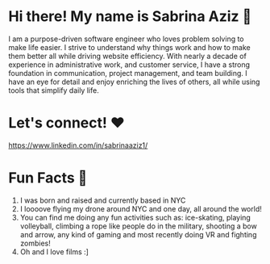 # Hi there! My name is Sabrina Aziz :wave:

I am a purpose-driven software engineer who loves problem solving to make life easier. I strive to understand why things work and how to make them better all while driving website efficiency. With nearly a decade of experience in administrative work, and customer service, I have a strong foundation in communication, project management, and team building. I have an eye for detail and enjoy enriching the lives of others, all while using tools that simplify daily life.

# Let's connect! :hearts:
https://www.linkedin.com/in/sabrinaaziz1/

# Fun Facts :palm_tree:
1. I was born and raised and currently based in NYC 
2. I loooove flying my drone around NYC and one day, all around the world!
3. You can find me doing any fun activities such as: 
ice-skating, playing volleyball, climbing a rope like people do in the military, shooting a bow and arrow, any kind of gaming and most recently doing VR and fighting zombies!
4.  Oh and I love films :]
